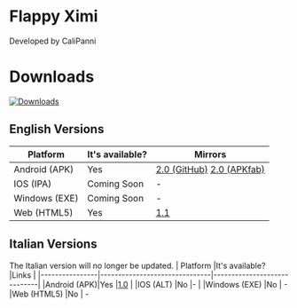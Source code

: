 # Flappy Ximi

Developed by CaliPanni


# Downloads
[![Downloads](https://img.shields.io/github/downloads/CaliPanni/flappyximi/total.svg)]()
## English Versions
| Platform              |It's available?                       |Mirrors                         |
|----------------|-------------------------------|-----------------------------|
|Android (APK)|Yes            |[2.0 (GitHub)](https://github.com/CaliPanni/flappyximi/releases/download/engh/flappyximieng2.apk)  [2.0 (APKfab)](https://apkfab.com/it/flappy-ximi/com.CaliPanni.FlappyXimi/apk?h=59f1c86eea74c5c59ca3dfb581f14baf63fe855c7ec1c8e8ad13143169729a42)         |
|IOS  (IPA)        |Coming Soon          |-            |
|Windows     (EXE)   |Coming Soon|  -
|Web     (HTML5)   |Yes |[1.1](https://calipanni.github.io/flappyximi/)

## Italian Versions
The Italian version will no longer be updated.
| Platform              |It's available?                       |Links                         |
|----------------|-------------------------------|-----------------------------|
|Android (APK)|Yes            |[1.0](https://github.com/CaliPanni/flappyximi/releases/download/releses/flappyximita.apk)          |
|IOS  (ALT)        |No           |-            |
|Windows     (EXE)   |No |  -
|Web     (HTML5)   |No | -


